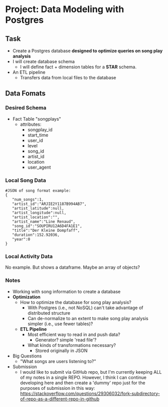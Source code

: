 # Project: Data Modeling with Postgres

## Task
- Create a Postgres database **designed to optimize queries on song play analysis**
- I will create database schema
  - I will define fact + dimension tables  for a **STAR** schema.
- An ETL pipeline
  - Transfers data from local files to the database

## Data Fomats
### Desired Schema
- Fact Table "songplays"
  - attributes:
    - songplay_id
    - start_time
    - user_id
    - level
    - song_id
    - artist_id
    - location
    - user_agent

### Local Song Data
```
#JSON of song format example:
{
   "num_songs":1,
   "artist_id":"ARJIE2Y1187B994AB7",
   "artist_latitude":null,
   "artist_longitude":null,
   "artist_location":"",
   "artist_name":"Line Renaud",
   "song_id":"SOUPIRU12A6D4FA1E1",
   "title":"Der Kleine Dompfaff",
   "duration":152.92036,
   "year":0
}
```

### Local Activity Data
No example. But shows a dataframe. Maybe an array of objects?

### Notes
- Working with song information to create a database
- **Optimization**
  - How to optimize the database for song play analysis?
    - With Postgres (i.e., not NoSQL) can't take advantage of distributed structure
    - Can de-normalize to an extent to make song play analysis simpler (i.e., use fewer tables)?
  - **ETL Pipeline**
    - Most efficient way to read in and push data?
      - Generator? simple 'read file'?
    - What kinds of transformations necessary?
      - Stored originally in JSON
- Big Questions
  - "What songs are users listening to?"
- Submission
  - I would like to submit via GitHub repo, but I'm currently keeping ALL of my notes in a single REPO. However, I think I can continue developing here and then create a 'dummy' repo just for the purposes of submission in this way: https://stackoverflow.com/questions/29306032/fork-subdirectory-of-repo-as-a-different-repo-in-github


